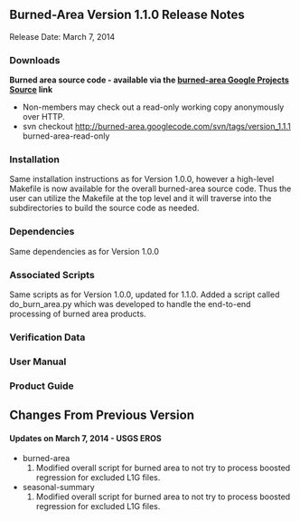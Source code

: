 ## Burned-Area Version 1.1.0 Release Notes ##
Release Date: March 7, 2014

### Downloads ###

**Burned area source code - available via the [burned-area Google Projects Source](https://code.google.com/p/burned-area/source/checkout) link**

  * Non-members may check out a read-only working copy anonymously over HTTP.
  * svn checkout http://burned-area.googlecode.com/svn/tags/version_1.1.1 burned-area-read-only

### Installation ###
Same installation instructions as for Version 1.0.0, however a high-level Makefile is now available for the overall burned-area source code.  Thus the user can utilize the Makefile at the top level and it will traverse into the subdirectories to build the source code as needed.

### Dependencies ###
Same dependencies as for Version 1.0.0

### Associated Scripts ###
Same scripts as for Version 1.0.0, updated for 1.1.0.  Added a script called do\_burn\_area.py which was developed to handle the end-to-end processing of burned area products.

### Verification Data ###

### User Manual ###

### Product Guide ###


## Changes From Previous Version ##
#### Updates on March 7, 2014 - USGS EROS ####
  * burned-area
    1. Modified overall script for burned area to not try to process boosted regression for excluded L1G files.
  * seasonal-summary
    1. Modified overall script for burned area to not try to process boosted regression for excluded L1G files.